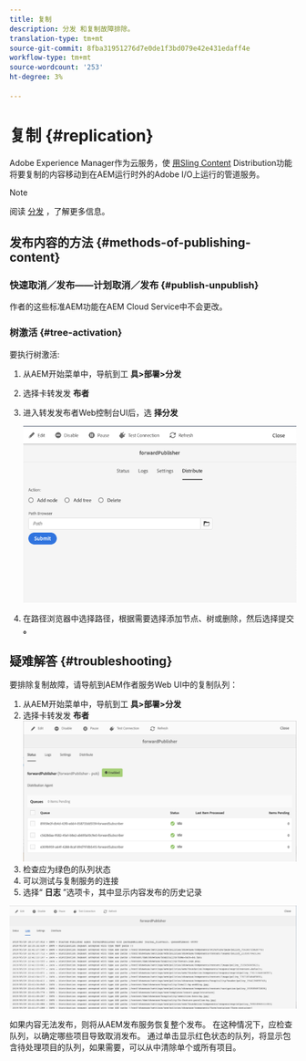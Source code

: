 ```yaml
---
title: 复制
description: 分发 和复制故障排除。
translation-type: tm+mt
source-git-commit: 8fba31951276d7e0de1f3bd079e42e431edaff4e
workflow-type: tm+mt
source-wordcount: '253'
ht-degree: 3%

---
```



# 复制 {#replication}

Adobe Experience Manager作为云服务，使 [用Sling Content](https://sling.apache.org/documentation/bundles/content-distribution.html) Distribution功能将要复制的内容移动到在AEM运行时外的Adobe I/O上运行的管道服务。

>[!NOTE]
>
> 阅读 [分发](/help/core-concepts/architecture.md#content-distribution) ，了解更多信息。

## 发布内容的方法 {#methods-of-publishing-content}

### 快速取消／发布——计划取消／发布 {#publish-unpublish}

作者的这些标准AEM功能在AEM Cloud Service中不会更改。

### 树激活 {#tree-activation}

要执行树激活:

1. 从AEM开始菜单中，导航到工 **具>部署>分发**
2. 选择卡转发发 **布者**
3. 进入转发发布者Web控制台UI后，选 **择分发**

   ![分发](assets/distribute.png "分发")
4. 在路径浏览器中选择路径，根据需要选择添加节点、树或删除，然后选择提交 **。**

## 疑难解答 {#troubleshooting}

要排除复制故障，请导航到AEM作者服务Web UI中的复制队列：

1. 从AEM开始菜单中，导航到工 **具>部署>分发**
2. 选择卡转发发 **布者**
   ![状](assets/status.png "态")
3. 检查应为绿色的队列状态
4. 可以测试与复制服务的连接
5. 选择“ **日志** ”选项卡，其中显示内容发布的历史记录

![日](assets/logs.png "志")

如果内容无法发布，则将从AEM发布服务恢复整个发布。
在这种情况下，应检查队列，以确定哪些项目导致取消发布。 通过单击显示红色状态的队列，将显示包含待处理项目的队列，如果需要，可以从中清除单个或所有项目。

